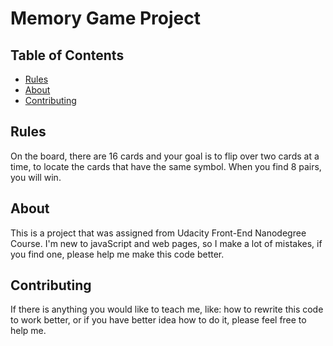 # Memory Game Project

## Table of Contents

* [Rules](#Rules)
* [About](#about)
* [Contributing](#contributing)


## Rules
On the board, there are 16 cards and your goal is to flip over two cards at a time,
to locate the cards that have the same symbol. When you find 8 pairs, you will win.  

## About

This is a project that was assigned from Udacity Front-End Nanodegree Course.
I'm new to javaScript and web pages, so I make a lot of mistakes, if you find one,
please help me make this code better.

## Contributing

If there is anything you would like to teach me, like: how to rewrite this code
to work better, or if you have better idea how to do it, please feel free to help me.

